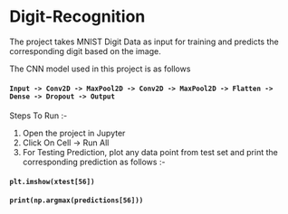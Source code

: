 # Digit-Recognition

The project takes MNIST Digit Data as input for training and predicts the corresponding digit based on the image.

The CNN model used in this project is as follows

#### `Input -> Conv2D -> MaxPool2D -> Conv2D -> MaxPool2D -> Flatten -> Dense -> Dropout -> Output`

Steps To Run :-

1) Open the project in Jupyter
2) Click On Cell -> Run All
3) For Testing Prediction, plot any data point from test set and print the corresponding prediction as follows :-
#### `plt.imshow(xtest[56])`
#### `print(np.argmax(predictions[56]))`
